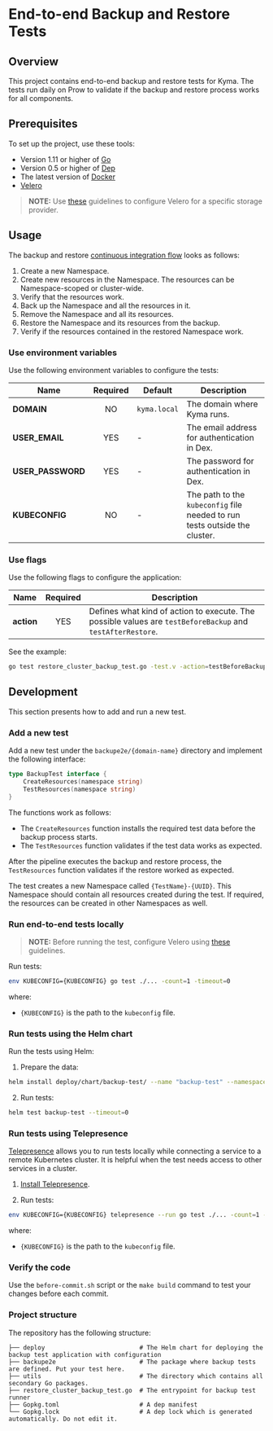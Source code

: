 # End-to-end Backup and Restore Tests

## Overview

This project contains end-to-end backup and restore tests for Kyma. The tests run daily on Prow to validate if the backup and restore process works for all components.

## Prerequisites

To set up the project, use these tools:

* Version 1.11 or higher of [Go](https://golang.org/dl/)
* Version 0.5 or higher of [Dep](https://github.com/golang/dep)
* The latest version of [Docker](https://www.docker.com/)
* [Velero](../../../resources/velero/README.md#details)

>**NOTE:** Use [these](https://kyma-project.io/docs/master/components/backup) guidelines to configure Velero for a specific storage provider.

## Usage

The backup and restore [continuous integration flow](https://github.com/kyma-project/test-infra/blob/master/prow/scripts/cluster-integration/kyma-gke-backup-test.sh) looks as follows:

1. Create a new Namespace.
2. Create new resources in the Namespace. The resources can be Namespace-scoped or cluster-wide.
3. Verify that the resources work.
4. Back up the Namespace and all the resources in it.
5. Remove the Namespace and all its resources.
6. Restore the Namespace and its resources from the backup.
7. Verify if the resources contained in the restored Namespace work.

### Use environment variables

Use the following environment variables to configure the tests:

| Name | Required | Default | Description |
|-----|:---------:|--------|------------|
| **DOMAIN** | NO | `kyma.local` | The domain where Kyma runs. |
| **USER_EMAIL** | YES | - | The email address for authentication in Dex. |
| **USER_PASSWORD** | YES | - | The password for authentication in Dex. |
| **KUBECONFIG** | NO | - | The path to the `kubeconfig` file needed to run tests outside the cluster. |

### Use flags

Use the following flags to configure the application:

| Name | Required | Description |
|-----|:---------:|------------|
| **action** | YES | Defines what kind of action to execute. The possible values are `testBeforeBackup` and `testAfterRestore`. |

See the example:

```bash
go test restore_cluster_backup_test.go -test.v -action=testBeforeBackup
```

## Development

This section presents how to add and run a new test.

### Add a new test

Add a new test under the `backupe2e/{domain-name}` directory and implement the following interface:

```go
type BackupTest interface {
    CreateResources(namespace string)
    TestResources(namespace string)
}
```

The functions work as follows:

* The `CreateResources` function installs the required test data before the backup process starts.
* The `TestResources` function validates if the test data works as expected.

After the pipeline executes the backup and restore process, the `TestResources` function validates if the restore worked as expected.

The test creates a new Namespace called `{TestName}-{UUID}`. This Namespace should contain all resources created during the test. If required, the resources can be created in other Namespaces as well.

### Run end-to-end tests locally

> **NOTE:** Before running the test, configure Velero using [these](https://kyma-project.io/docs/master/components/backup) guidelines.

Run tests:

```bash
env KUBECONFIG={KUBECONFIG} go test ./... -count=1 -timeout=0
```

where:

* `{KUBECONFIG}` is the path to the `kubeconfig` file.

### Run tests using the Helm chart

Run the tests using Helm:

1. Prepare the data:

```bash
helm install deploy/chart/backup-test/ --name "backup-test" --namespace backup-test --set global.ingress.domainName="$CLUSTER_DOMAIN" --set-file global.adminEmail=<(kubectl get secret admin-user -n kyma-system -o jsonpath="{.data.email}" | base64 --decode) --set-file global.adminPassword=<(kubectl get secret admin-user -n kyma-system -o jsonpath="{.data.password}" | base64 --decode)
```

2. Run tests:

```bash
helm test backup-test --timeout=0
```

### Run tests using Telepresence

[Telepresence](https://www.telepresence.io/) allows you to run tests locally while connecting a service to a remote Kubernetes cluster. It is helpful when the test needs access to other services in a cluster.

1. [Install Telepresence](https://www.telepresence.io/reference/install).

2. Run tests:

```bash
env KUBECONFIG={KUBECONFIG} telepresence --run go test ./... -count=1 -timeout=0
```

where:

* `{KUBECONFIG}` is the path to the `kubeconfig` file.

### Verify the code

Use the `before-commit.sh` script or the `make build` command to test your changes before each commit.

### Project structure

The repository has the following structure:

```
├── deploy                          # The Helm chart for deploying the backup test application with configuration
├── backupe2e                       # The package where backup tests are defined. Put your test here.
├── utils                           # The directory which contains all secondary Go packages.
├── restore_cluster_backup_test.go  # The entrypoint for backup test runner
├── Gopkg.toml                      # A dep manifest
└── Gopkg.lock                      # A dep lock which is generated automatically. Do not edit it.

```
